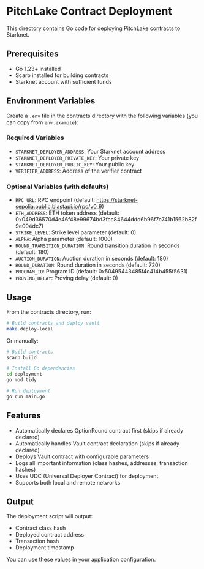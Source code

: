 # PitchLake Contract Deployment

This directory contains Go code for deploying PitchLake contracts to Starknet.

## Prerequisites

- Go 1.23+ installed
- Scarb installed for building contracts
- Starknet account with sufficient funds

## Environment Variables

Create a `.env` file in the contracts directory with the following variables (you can copy from `env.example`):

### Required Variables
- `STARKNET_DEPLOYER_ADDRESS`: Your Starknet account address
- `STARKNET_DEPLOYER_PRIVATE_KEY`: Your private key
- `STARKNET_DEPLOYER_PUBLIC_KEY`: Your public key
- `VERIFIER_ADDRESS`: Address of the verifier contract

### Optional Variables (with defaults)
- `RPC_URL`: RPC endpoint (default: https://starknet-sepolia.public.blastapi.io/rpc/v0_9)
- `ETH_ADDRESS`: ETH token address (default: 0x049d36570d4e46f48e99674bd3fcc84644ddd6b96f7c741b1562b82f9e004dc7)
- `STRIKE_LEVEL`: Strike level parameter (default: 0)
- `ALPHA`: Alpha parameter (default: 1000)
- `ROUND_TRANSITION_DURATION`: Round transition duration in seconds (default: 180)
- `AUCTION_DURATION`: Auction duration in seconds (default: 180)
- `ROUND_DURATION`: Round duration in seconds (default: 720)
- `PROGRAM_ID`: Program ID (default: 0x50495443485f4c414b455f5631)
- `PROVING_DELAY`: Proving delay (default: 0)

## Usage

From the contracts directory, run:

```bash
# Build contracts and deploy vault
make deploy-local
```

Or manually:

```bash
# Build contracts
scarb build

# Install Go dependencies
cd deployment
go mod tidy

# Run deployment
go run main.go
```

## Features

- Automatically declares OptionRound contract first (skips if already declared)
- Automatically handles Vault contract declaration (skips if already declared)
- Deploys Vault contract with configurable parameters
- Logs all important information (class hashes, addresses, transaction hashes)
- Uses UDC (Universal Deployer Contract) for deployment
- Supports both local and remote networks

## Output

The deployment script will output:
- Contract class hash
- Deployed contract address
- Transaction hash
- Deployment timestamp

You can use these values in your application configuration.
